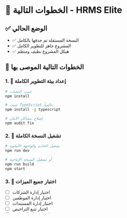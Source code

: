 # 🚀 الخطوات التالية - HRMS Elite

## ✅ الوضع الحالي
- ✅ النسخة المستقلة تم حذفها بالكامل
- ✅ المشروع جاهز للتطوير الكامل
- ✅ هيكل المشروع نظيف ومنظم

## 🎯 الخطوات التالية الموصى بها

### 1. 🔧 إعداد بيئة التطوير الكاملة
```bash
# تثبيت التبعيات
npm install

# تثبيت TypeScript عالمياً
npm install -g typescript

# إصلاح مشاكل الأمان
npm audit fix
```

### 2. 🚀 تشغيل النسخة الكاملة
```bash
# تشغيل الخادم والواجهة الأمامية
npm run dev

# أو تشغيل النسخة الإنتاجية
npm run build
npm start
```

### 3. 🧪 اختبار جميع الميزات
- [ ] اختبار إدارة الشركات
- [ ] اختبار إدارة الموظفين
- [ ] اختبار إدارة المستندات
- [ ] اختبار تتبع التراخيص
- [ ] اختبار نظام المصادقة

### 4. 📊 تطوير الميزات المتقدمة
- [ ] لوحة تحكم متقدمة
- [ ] نظام التقارير
- [ ] إشعارات فورية
- [ ] تطبيق الهاتف المحمول

### 5. 🔐 تحسين الأمان
- [ ] إصلاح 12 ثغرة أمنية
- [ ] تحسين نظام المصادقة
- [ ] إضافة تشفير البيانات

## 🎯 الخيارات المتاحة الآن

### الخيار الأول: تطوير النسخة الكاملة
- 🔧 **إعداد بيئة التطوير**: تثبيت التبعيات
- 🚀 **تشغيل التطبيق**: npm run dev
- 📊 **ميزات كاملة**: جميع الميزات المتقدمة

### الخيار الثاني: تطوير ميزات إضافية
1. **إضافة نظام الرواتب**
2. **إضافة نظام الحضور**
3. **إضافة التقارير المتقدمة**
4. **إضافة نظام الإشعارات**

### الخيار الثالث: النشر على الإنترنت
1. **إعداد قاعدة بيانات حقيقية**
2. **نشر على VPS أو cloud**
3. **إعداد domain name**
4. **إعداد SSL certificate**

## 📋 قائمة المهام

### عاجل (اليوم)
- [x] حذف النسخة المستقلة
- [ ] إعداد بيئة التطوير
- [ ] تشغيل النسخة الكاملة

### هذا الأسبوع
- [ ] إكمال واجهة المستخدم
- [ ] إضافة قاعدة بيانات حقيقية
- [ ] اختبار شامل للتطبيق

### الشهر القادم
- [ ] نشر التطبيق
- [ ] إضافة ميزات متقدمة
- [ ] تحسين الأداء

## 🎉 النتيجة

**HRMS Elite جاهز للتطوير الكامل!** 🚀

- **النسخة المستقلة**: تم حذفها بالكامل
- **المشروع**: نظيف ومنظم
- **الخطوة التالية**: إعداد بيئة التطوير وتشغيل النسخة الكاملة

**الخطوة التالية**: تثبيت التبعيات وتشغيل `npm run dev` 